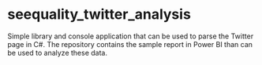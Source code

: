 # seequality_twitter_analysis
Simple library and console application that can be used to parse the Twitter page in C#.
The repository contains the sample report in Power BI than can be used to analyze these data.
